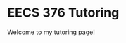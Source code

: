 # EECS 376 Tutoring

Welcome to my tutoring page!

<!-- Raw HTML starts here -->
<!-- Calendly inline widget begin -->
<div class="calendly-inline-widget" data-url="https://calendly.com/eriqcy" style="min-width:320px;height:700px;"></div>
<script type="text/javascript" src="https://assets.calendly.com/assets/external/widget.js" async></script>
<!-- Calendly inline widget end -->
<!-- Raw HTML ends here -->
